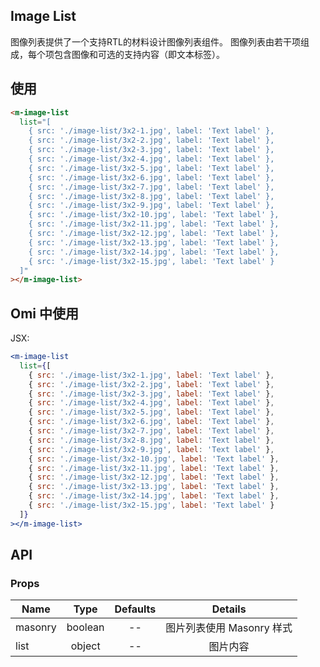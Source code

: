 ## Image List

图像列表提供了一个支持RTL的材料设计图像列表组件。 图像列表由若干项组成，每个项包含图像和可选的支持内容（即文本标签）。

## 使用

```html
<m-image-list
  list="[
    { src: './image-list/3x2-1.jpg', label: 'Text label' },
    { src: './image-list/3x2-2.jpg', label: 'Text label' },
    { src: './image-list/3x2-3.jpg', label: 'Text label' },
    { src: './image-list/3x2-4.jpg', label: 'Text label' },
    { src: './image-list/3x2-5.jpg', label: 'Text label' },
    { src: './image-list/3x2-6.jpg', label: 'Text label' },
    { src: './image-list/3x2-7.jpg', label: 'Text label' },
    { src: './image-list/3x2-8.jpg', label: 'Text label' },
    { src: './image-list/3x2-9.jpg', label: 'Text label' },
    { src: './image-list/3x2-10.jpg', label: 'Text label' },
    { src: './image-list/3x2-11.jpg', label: 'Text label' },
    { src: './image-list/3x2-12.jpg', label: 'Text label' },
    { src: './image-list/3x2-13.jpg', label: 'Text label' },
    { src: './image-list/3x2-14.jpg', label: 'Text label' },
    { src: './image-list/3x2-15.jpg', label: 'Text label' }
  ]"
></m-image-list>
```

## Omi 中使用

JSX:

```jsx
<m-image-list
  list={[
    { src: './image-list/3x2-1.jpg', label: 'Text label' },
    { src: './image-list/3x2-2.jpg', label: 'Text label' },
    { src: './image-list/3x2-3.jpg', label: 'Text label' },
    { src: './image-list/3x2-4.jpg', label: 'Text label' },
    { src: './image-list/3x2-5.jpg', label: 'Text label' },
    { src: './image-list/3x2-6.jpg', label: 'Text label' },
    { src: './image-list/3x2-7.jpg', label: 'Text label' },
    { src: './image-list/3x2-8.jpg', label: 'Text label' },
    { src: './image-list/3x2-9.jpg', label: 'Text label' },
    { src: './image-list/3x2-10.jpg', label: 'Text label' },
    { src: './image-list/3x2-11.jpg', label: 'Text label' },
    { src: './image-list/3x2-12.jpg', label: 'Text label' },
    { src: './image-list/3x2-13.jpg', label: 'Text label' },
    { src: './image-list/3x2-14.jpg', label: 'Text label' },
    { src: './image-list/3x2-15.jpg', label: 'Text label' }
  ]}
></m-image-list>
```

## API

### Props

|  **Name**  | **Type**        | **Defaults**  | **Details**  |
| ------------- |:-------------:|:-----:|:-------------:|
| masonry | boolean | -- | 图片列表使用 Masonry 样式 |
| list | object | -- | 图片内容 |
